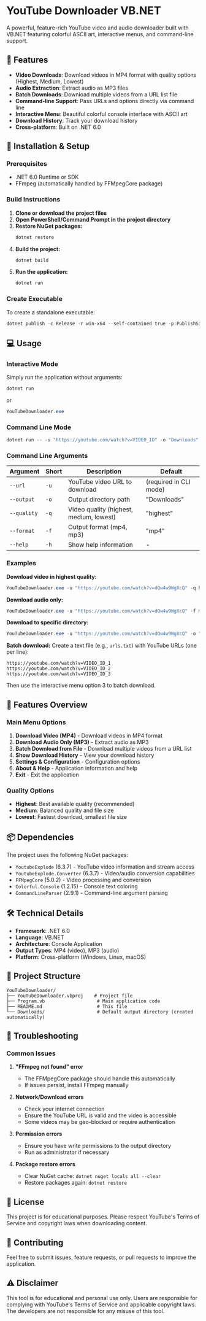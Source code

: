 # YouTube Downloader VB.NET

A powerful, feature-rich YouTube video and audio downloader built with VB.NET featuring colorful ASCII art, interactive menus, and command-line support.

## 🌟 Features

- **Video Downloads**: Download videos in MP4 format with quality options (Highest, Medium, Lowest)
- **Audio Extraction**: Extract audio as MP3 files
- **Batch Downloads**: Download multiple videos from a URL list file
- **Command-line Support**: Pass URLs and options directly via command line
- **Interactive Menu**: Beautiful colorful console interface with ASCII art
- **Download History**: Track your download history
- **Cross-platform**: Built on .NET 6.0

## 🚀 Installation & Setup

### Prerequisites
- .NET 6.0 Runtime or SDK
- FFmpeg (automatically handled by FFMpegCore package)

### Build Instructions

1. **Clone or download the project files**
2. **Open PowerShell/Command Prompt in the project directory**
3. **Restore NuGet packages:**
   ```powershell
   dotnet restore
   ```
4. **Build the project:**
   ```powershell
   dotnet build
   ```
5. **Run the application:**
   ```powershell
   dotnet run
   ```

### Create Executable
To create a standalone executable:
```powershell
dotnet publish -c Release -r win-x64 --self-contained true -p:PublishSingleFile=true
```

## 💻 Usage

### Interactive Mode
Simply run the application without arguments:
```powershell
dotnet run
```
or
```powershell
YouTubeDownloader.exe
```

### Command Line Mode
```powershell
dotnet run -- -u "https://youtube.com/watch?v=VIDEO_ID" -o "Downloads" -q highest -f mp4
```

### Command Line Arguments

| Argument | Short | Description | Default |
|----------|-------|-------------|---------|
| `--url` | `-u` | YouTube video URL to download | (required in CLI mode) |
| `--output` | `-o` | Output directory path | "Downloads" |
| `--quality` | `-q` | Video quality (highest, medium, lowest) | "highest" |
| `--format` | `-f` | Output format (mp4, mp3) | "mp4" |
| `--help` | `-h` | Show help information | - |

### Examples

**Download video in highest quality:**
```powershell
YouTubeDownloader.exe -u "https://youtube.com/watch?v=dQw4w9WgXcQ" -q highest
```

**Download audio only:**
```powershell
YouTubeDownloader.exe -u "https://youtube.com/watch?v=dQw4w9WgXcQ" -f mp3
```

**Download to specific directory:**
```powershell
YouTubeDownloader.exe -u "https://youtube.com/watch?v=dQw4w9WgXcQ" -o "C:\MyVideos"
```

**Batch download:**
Create a text file (e.g., `urls.txt`) with YouTube URLs (one per line):
```
https://youtube.com/watch?v=VIDEO_ID_1
https://youtube.com/watch?v=VIDEO_ID_2
https://youtube.com/watch?v=VIDEO_ID_3
```

Then use the interactive menu option 3 to batch download.

## 🎨 Features Overview

### Main Menu Options
1. **Download Video (MP4)** - Download videos in MP4 format
2. **Download Audio Only (MP3)** - Extract audio as MP3
3. **Batch Download from File** - Download multiple videos from a URL list
4. **Show Download History** - View your download history
5. **Settings & Configuration** - Configuration options
6. **About & Help** - Application information and help
7. **Exit** - Exit the application

### Quality Options
- **Highest**: Best available quality (recommended)
- **Medium**: Balanced quality and file size
- **Lowest**: Fastest download, smallest file size

## 📦 Dependencies

The project uses the following NuGet packages:
- `YoutubeExplode` (6.3.7) - YouTube video information and stream access
- `YoutubeExplode.Converter` (6.3.7) - Video/audio conversion capabilities
- `FFMpegCore` (5.0.2) - Video processing and conversion
- `Colorful.Console` (1.2.15) - Console text coloring
- `CommandLineParser` (2.9.1) - Command-line argument parsing

## 🛠️ Technical Details

- **Framework**: .NET 6.0
- **Language**: VB.NET
- **Architecture**: Console Application
- **Output Types**: MP4 (video), MP3 (audio)
- **Platform**: Cross-platform (Windows, Linux, macOS)

## 📁 Project Structure

```
YouTubeDownloader/
├── YouTubeDownloader.vbproj    # Project file
├── Program.vb                   # Main application code
├── README.md                    # This file
└── Downloads/                   # Default output directory (created automatically)
```

## 🐛 Troubleshooting

### Common Issues

1. **"FFmpeg not found" error**
   - The FFMpegCore package should handle this automatically
   - If issues persist, install FFmpeg manually

2. **Network/Download errors**
   - Check your internet connection
   - Ensure the YouTube URL is valid and the video is accessible
   - Some videos may be geo-blocked or require authentication

3. **Permission errors**
   - Ensure you have write permissions to the output directory
   - Run as administrator if necessary

4. **Package restore errors**
   - Clear NuGet cache: `dotnet nuget locals all --clear`
   - Restore packages again: `dotnet restore`

## 📄 License

This project is for educational purposes. Please respect YouTube's Terms of Service and copyright laws when downloading content.

## 🤝 Contributing

Feel free to submit issues, feature requests, or pull requests to improve the application.

## ⚠️ Disclaimer

This tool is for educational and personal use only. Users are responsible for complying with YouTube's Terms of Service and applicable copyright laws. The developers are not responsible for any misuse of this tool.

